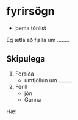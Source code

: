 # fyrirsögn
- þema tónlist

Ég ætla að fjalla um ........

## Skipulega
1. Forsíða
    * umfjöllun um .........
2. Ferill
    * jón
    * Gunna
 
 Hæ!
